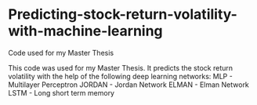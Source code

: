 # Predicting-stock-return-volatility-with-machine-learning
Code used for my Master Thesis

This code was used for my Master Thesis. It predicts the stock return volatility with the help of the following deep learning networks: 
MLP - Multilayer Perceptron
JORDAN - Jordan Network
ELMAN - Elman Network
LSTM - Long short term memory


